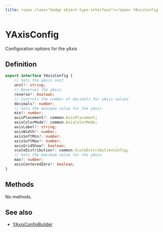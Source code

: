```yaml
---
title: <span class="badge object-type-interface"></span> YAxisConfig
---
```

# <span class="badge object-type-interface"></span> YAxisConfig

Configuration options for the yAxis

## Definition

```typescript
export interface YAxisConfig {
	// Sets the yAxis unit
	unit?: string;
	// Reverses the yAxis
	reverse?: boolean;
	// Controls the number of decimals for yAxis values
	decimals?: number;
	// Sets the minimum value for the yAxis
	min?: number;
	axisPlacement?: common.AxisPlacement;
	axisColorMode?: common.AxisColorMode;
	axisLabel?: string;
	axisWidth?: number;
	axisSoftMin?: number;
	axisSoftMax?: number;
	axisGridShow?: boolean;
	scaleDistribution?: common.ScaleDistributionConfig;
	// Sets the maximum value for the yAxis
	max?: number;
	axisCenteredZero?: boolean;
}

```
## Methods

No methods.
## See also

 * <span class="badge builder"></span> [YAxisConfigBuilder](./builder-YAxisConfigBuilder.md)
